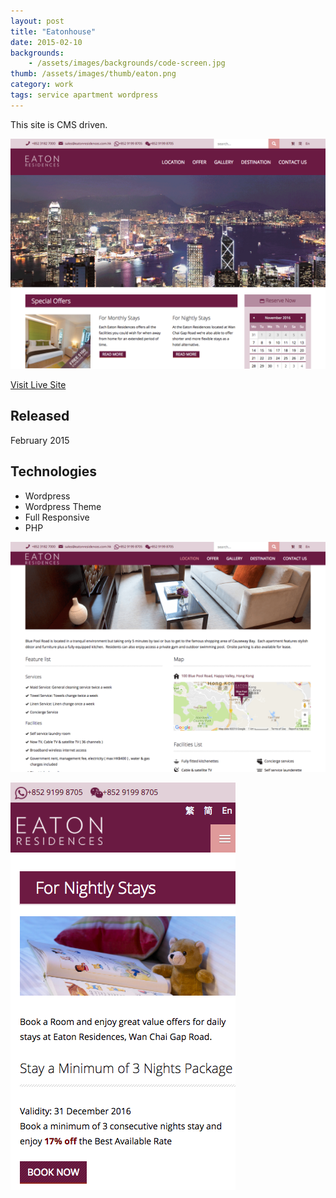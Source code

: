 ```yaml
---
layout: post
title: "Eatonhouse"
date: 2015-02-10
backgrounds:
    - /assets/images/backgrounds/code-screen.jpg
thumb: /assets/images/thumb/eaton.png
category: work
tags: service apartment wordpress
---
```


This site is CMS driven.

![Eatonhouse](/assets/images/blog/eaton-home.png)

[Visit Live Site](http://www.eatonresidences.com.hk/en/)

## Released
February 2015

## Technologies
- Wordpress
- Wordpress Theme
- Full Responsive
- PHP

![Eatonhouse](/assets/images/blog/eaton-page.png)

![Eatonhouse](/assets/images/blog/eaton-mobile.png)
